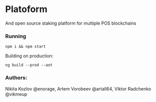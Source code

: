 # Platoform

And open source staking platform for multiple POS blockchains 

### Running

```npm i && npm start```

Building on production: 

```ng build --prod --aot```

### Authors: 

Nikita Kozlov @enorage, Artem Vorobeev @artall64, Viktor Radchenko @vikmeup


